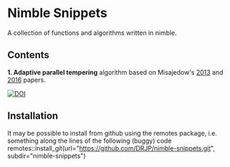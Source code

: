 Nimble Snippets
===============

A collection of functions and algorithms written in nimble. 

Contents
--------

**1. Adaptive parallel tempering** algorithm based on Misajedow's [2013](http://www.tandfonline.com/doi/abs/10.1080/10618600.2013.778779) and [2016](https://link.springer.com/article/10.1007/s11222-015-9579-0) papers.


[![DOI](https://zenodo.org/badge/106051349.svg)](https://zenodo.org/badge/latestdoi/106051349)

## Installation
It may be possible to install from github using the remotes package, i.e. something along the lines of the following (buggy) code
remotes::install_git(url="https://github.com/DRJP/nimble-snippets.git", subdir="nimble-snippets")
